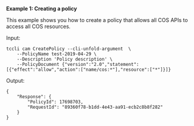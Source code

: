 **Example 1: Creating a policy**

This example shows you how to create a policy that allows all COS APIs to access all COS resources.

Input: 

```
tccli cam CreatePolicy --cli-unfold-argument  \
    --PolicyName test-2019-04-29 \
    --Description 'Policy description' \
    --PolicyDocument {"version":"2.0","statement":[{"effect":"allow","action":["name/cos:*"],"resource":["*"]}]}
```

Output: 
```
{
    "Response": {
        "PolicyId": 17698703,
        "RequestId": "89360f78-b1dd-4e43-aa91-ecb2c8b8f282"
    }
}
```

